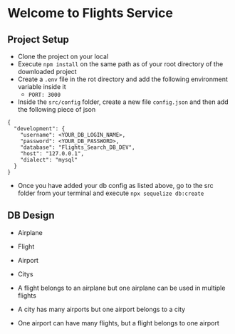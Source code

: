 # Welcome to Flights Service

## Project Setup
- Clone the project on your local
- Execute `npm install` on the same path as of your root directory of the downloaded project
- Create a `.env` file in the rot directory and add the following environment variable inside it
    - `PORT: 3000`
- Inside the `src/config` folder, create a new file `config.json` and then add the following piece of json
```
{
  "development": {
    "username": <YOUR_DB_LOGIN_NAME>,
    "password": <YOUR_DB_PASSWORD>,
    "database": "Flights_Search_DB_DEV",
    "host": "127.0.0.1",
    "dialect": "mysql"
  }
}
```
- Once you have added your db config as listed above, go to the src folder from your terminal and execute `npx sequelize db:create`

## DB Design
  - Airplane
  - Flight
  - Airport
  - Citys

  - A flight belongs to an airplane but one airplane can be used in multiple flights
  - A city has many airports but one airport belongs to a city
  - One airport can have many flights, but a flight belongs to one airport